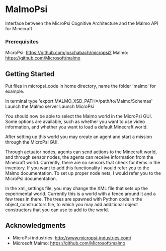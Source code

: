 # MalmoPsi 

Interface between the MicroPsi Cognitive Architecture and the Malmo API for Minecraft

### Prerequisites

MicroPsi: https://github.com/joschabach/micropsi2
Malmo: https://github.com/Microsoft/malmo

## Getting Started

Put files in micropsi_code in home directory, name the folder 'malmo' for example.

In terminal type 'export MALMO_XSD_PATH=/path/to/Malmo/Schemas'
Launch the Malmo server
Launch MicroPsi

You should now be able to select the Malmo world in the MicroPsi GUI. 
Some options are available, such as whether you want to use video information, and whether you want to load a default Minecraft world.

After setting up this world you may create an agent and start a mission through the MicroPsi GUI.

Through actuator nodes, agents can send actions to the Minecraft world, and through sensor nodes, the agents can receive information from the Minecraft world. Currently, there are no sensors that check for items in the inventory. If you want to add this functionality I would refer you to the Malmo documentation. To set up proper node nets, I would refer you to the MicroPsi documentation.

In the xml_settings file, you may change the XML file that sets up the experimental world. Currently this is a world with a fence around it and a few trees in there. The trees are spawned with Python code in the object_constructors file, to which you may add additional object constructors that you can use to add to the world.


## Acknowledgments

* MicroPsi industries: http://www.micropsi-industries.com/ 
* Microsoft Malmo: https://github.com/Microsoft/malmo


